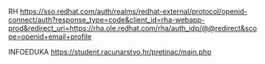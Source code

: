 RH
https://sso.redhat.com/auth/realms/redhat-external/protocol/openid-connect/auth?response_type=code&client_id=rha-webapp-prod&redirect_uri=https://rha.ole.redhat.com/rha/auth_idp/@@redirect&scope=openid+email+profile

INFOEDUKA
https://student.racunarstvo.hr/pretinac/main.php
